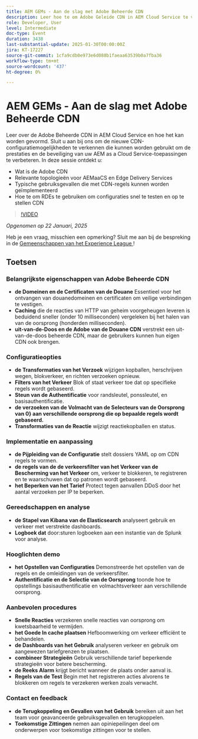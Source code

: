 ```yaml
---
title: AEM GEMs - Aan de slag met Adobe Beheerde CDN
description: Leer hoe te om Adobe Geleide CDN in AEM Cloud Service te vormen om prestaties en veiligheid met nieuwe CDN configuratiemogelijkheden te verbeteren.
role: Developer, User
level: Intermediate
doc-type: Event
duration: 3438
last-substantial-update: 2025-01-30T00:00:00Z
jira: KT-17227
source-git-commit: 1cfa9cdb0e973e6d088b1faeaa63539b0a7fba36
workflow-type: tm+mt
source-wordcount: '437'
ht-degree: 0%

---
```



# AEM GEMs - Aan de slag met Adobe Beheerde CDN

Leer over de Adobe Beheerde CDN in AEM Cloud Service en hoe het kan worden gevormd. Sluit u aan bij ons om de nieuwe CDN-configuratiemogelijkheden te verkennen die kunnen worden gebruikt om de prestaties en de beveiliging van uw AEM as a Cloud Service-toepassingen te verbeteren. In deze sessie ontdekt u:

* Wat is de Adobe CDN
* Relevante topologieën voor AEMaaCS en Edge Delivery Services
* Typische gebruiksgevallen die met CDN-regels kunnen worden geïmplementeerd
* Hoe te om RDEs te gebruiken om configuraties snel te testen en op te stellen CDN

>[!VIDEO](https://video.tv.adobe.com/v/3443168/?learn=on&enablevpops)

*Opgenomen op 22 Januari, 2025*

Heb je een vraag, misschien een opmerking?  Sluit me aan bij de bespreking in de [ Gemeenschappen van het Experience League ](https://adobe.ly/4haufPK)!

## Toetsen

### Belangrijkste eigenschappen van Adobe Beheerde CDN

* **de Domeinen en de Certificaten van de Douane** Essentieel voor het ontvangen van douanedomeinen en certificaten om veilige verbindingen te vestigen.
* **Caching** die de reacties van HTTP van geheim voorgeheugen leveren is beduidend sneller (onder 10 milliseconden) vergeleken bij het halen van van de oorsprong (honderden milliseconden).
* **uit-van-de-Doos en de Adobe van de Douane CDN** verstrekt een uit-van-de-doos beheerde CDN, maar de gebruikers kunnen hun eigen CDN ook brengen.

### Configuratieopties

* **de Transformaties van het Verzoek** wijzigen kopballen, herschrijven wegen, blokverkeer, en richten verzoeken opnieuw.
* **Filters van het Verkeer** Blok of staat verkeer toe dat op specifieke regels wordt gebaseerd.
* **Steun van de Authentificatie** voor randsleutel, ponssleutel, en basisauthentificatie.
* **de verzoeken van de Volmacht van de Selecteurs van de Oorsprong van 0} aan verschillende oorsprong die op bepaalde regels wordt gebaseerd.**
* **Transformaties van de Reactie** wijzigt reactiekopballen en status.

### Implementatie en aanpassing

* **de Pijpleiding van de Configuratie** stelt dossiers YAML op om CDN regels te vormen.
* **de regels van de de verkeersfilter van het Verkeer van de Bescherming van het Verkeer** om, verkeer te blokkeren, te registreren en te waarschuwen dat op patronen wordt gebaseerd.
* **het Beperken van het Tarief** Protect tegen aanvallen DDoS door het aantal verzoeken per IP te beperken.

### Gereedschappen en analyse

* **de Stapel van Kibana van de Elasticsearch** analyseert gebruik en verkeer met verstrekte dashboards.
* **Logboek dat** door:sturen logboeken aan een instantie van de Splunk voor analyse.

### Hooglichten demo

* **het Opstellen van Configuraties** Demonstreerde het opstellen van de regels en de omleidingen van de verkeersfilter.
* **Authentificatie en de Selectie van de Oorsprong** toonde hoe te opstellings basisauthentificatie en volmachtsverkeer aan verschillende oorsprong.

### Aanbevolen procedures

* **Snelle Reacties** verzekeren snelle reacties van oorsprong om kwetsbaarheid te vermijden.
* **het Goede In cache plaatsen** Hefboomwerking om verkeer efficiënt te behandelen.
* **de Dashboards van het Gebruik** analyseren verkeer en gebruik om aangewezen tariefgrenzen te plaatsen.
* **combineer Strategieën** Gebruik verschillende tarief beperkende strategieën voor betere bescherming.
* **de Reeks Alarm** krijgt bericht wanneer de plaats onder aanval is.
* **Regels van de Test** Begin met het registreren acties alvorens te blokkeren om regels te verzekeren werken zoals verwacht.

### Contact en feedback

* **de Terugkoppeling en Gevallen van het Gebruik** bereiken uit aan het team voor geavanceerde gebruiksgevallen en terugkoppelen.
* **Toekomstige Zittingen** nemen aan opiniepeilingen deel om onderwerpen voor toekomstige zittingen voor te stellen.